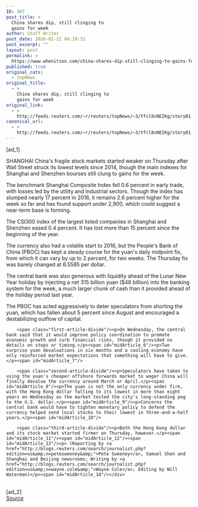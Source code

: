 ```yaml
---
ID: 307
post_title: >
  China shares dip, still clinging to
  gains for week
author: Staff Writer
post_date: 2016-01-21 04:19:31
post_excerpt: ""
layout: post
permalink: >
  https://www.whenitson.com/china-shares-dip-still-clinging-to-gains-for-week/
published: true
original_cats:
  - topNews
original_title:
  - >
    China shares dip, still clinging to
    gains for week
original_link:
  - >
    http://feeds.reuters.com/~r/reuters/topNews/~3/Yfcl8vNEIKg/story01.htm
canonical_url:
  - >
    http://feeds.reuters.com/~r/reuters/topNews/~3/Yfcl8vNEIKg/story01.htm
---
```

 [ad_1]
<br><div id="articleText">
<span id="midArticle_start"/>

<span class="focusParagraph" readability="5"><p><span class="articleLocation">SHANGHAI</span> China's fragile stock markets started weaker on Thursday after Wall Street struck its lowest levels since 2014, though the main indexes for Shanghai and Shenzhen bourses still clung to gains for the week.</p></span><span id="midArticle_0"/><p>The benchmark Shanghai Composite Index fell 0.6 percent in early trade, with losses led by the utility and industrial sectors. Though the index has slumped nearly 17 percent in 2016, it remains 2.6 percent higher for the week so far and has found support under 2,900, which could suggest a near-term base is forming.</p><span id="midArticle_1"/><p>The CSI300 index of the largest listed companies in Shanghai and Shenzhen eased 0.4 percent. It has lost more than 15 percent since the beginning of the year.</p><span id="midArticle_2"/><p>The currency also had a volatile start to 2016, but the People's Bank of China (PBOC) has kept a steady course for the yuan's daily midpoint fix, from which it can vary by up to 2 percent, for two weeks. The Thursday fix was barely changed at 6.5585 per dollar.</p><span id="midArticle_3"/><p>The central bank was also generous with liquidity ahead of the Lunar New Year holiday by injecting a net 315 billion yuan ($48 billion) into the banking system for the week, a much larger chunk of cash than it provided ahead of the holiday period last year.</p><span id="midArticle_4"/><p>The PBOC has acted aggressively to deter speculators from shorting the yuan, which has fallen about 5 percent since August and encouraged a destabilizing outflow of capital.</p><span id="midArticle_5"/>
        
        <span class="first-article-divide"/><p>On Wednesday, the central bank said that it would improve policy coordination to promote economic growth and curb financial risks, though it provided no details on steps or timing.</p><span id="midArticle_6"/><p>Two surprise yuan devaluations in six months and a cooling economy have only reinforced market expectations that something will have to give.</p><span id="midArticle_7"/>
        
        <span class="second-article-divide"/><p>Speculators have taken to using the yuan's cheaper offshore forwards market to wager China will finally devalue the currency around March or April.</p><span id="midArticle_8"/><p>The yuan is not the only currency under fire, with the Hong Kong dollar falling to its lowest in more than eight years on Wednesday as the market tested the city's long-standing peg to the U.S. dollar.</p><span id="midArticle_9"/><p>Concerns the central bank would have to tighten monetary policy to defend the currency helped send local stocks to their lowest in three-and-a-half years.</p><span id="midArticle_10"/>
        
        <span class="third-article-divide"/><p>Both the Hong Kong dollar and its stock market started firmer on Thursday, however.</p><span id="midArticle_11"/><span id="midArticle_12"/><span id="midArticle_13"/><p> (Reporting by <a href="http://blogs.reuters.com/search/journalist.php?edition=us&amp;n=petesweeney&amp;">Pete Sweeney</a>, Samuel Shen and Shanghai and Beijing newsrooms; Writing by <a href="http://blogs.reuters.com/search/journalist.php?edition=us&amp;n=wayne.cole&amp;">Wayne Cole</a>; Editing by Will Waterman)</p><span id="midArticle_14"/></div>
<br>[ad_2]
<br><a href="http://feeds.reuters.com/~r/reuters/topNews/~3/Yfcl8vNEIKg/story01.htm">Source </a>